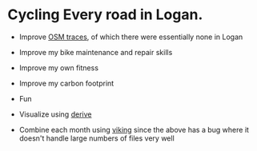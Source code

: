 # Cycling Every road in Logan.

- Improve [OSM traces](https://www.openstreetmap.org/#map=14/41.7387/-111.8292&layers=G), of which there were essentially none in Logan
- Improve my bike maintenance and repair skills
- Improve my own fitness
- Improve my carbon footprint
- Fun

- Visualize using [derive](https://erik.github.io/derive/)
- Combine each month using [viking](https://github.com/viking-gps/viking) since the above has a bug where it doesn't handle large numbers of files very well
